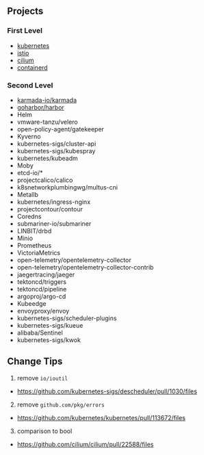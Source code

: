 ## Projects

### First Level
+ [kubernetes](https://github.com/kubernetes/kubernetes)
+ [istio](https://github.com/istio/istio)
+ [cilium](https://github.com/cilium/cilium)
+ [containerd](https://github.com/containerd/containerd)

### Second Level
+ [karmada-io/karmada](https://github.com/karmada-io/karmada)
+ [goharbor/harbor](https://github.com/goharbor/harbor)
+ Helm
+ vmware-tanzu/velero
+ open-policy-agent/gatekeeper
+ Kyverno
+ kubernetes-sigs/cluster-api
+ kubernetes-sigs/kubespray
+ kubernetes/kubeadm
+ Moby
+ etcd-io/*
+ projectcalico/calico
+ k8snetworkplumbingwg/multus-cni
+ Metallb
+ kubernetes/ingress-nginx
+ projectcontour/contour
+ Coredns
+ submariner-io/submariner
+ LINBIT/drbd
+ Minio
+ Prometheus
+ VictoriaMetrics
+ open-telemetry/opentelemetry-collector
+ open-telemetry/opentelemetry-collector-contrib
+ jaegertracing/jaeger
+ tektoncd/triggers
+ tektoncd/pipeline
+ argoproj/argo-cd
+ Kubeedge
+ envoyproxy/envoy
+ kubernetes-sigs/scheduler-plugins
+ kubernetes-sigs/kueue
+ alibaba/Sentinel
+ kubernetes-sigs/kwok

## Change Tips

1. remove `io/ioutil`
  + https://github.com/kubernetes-sigs/descheduler/pull/1030/files

2. remove `github.com/pkg/errors`
  + https://github.com/kubernetes/kubernetes/pull/113672/files
 
3. comparison to bool
  + https://github.com/cilium/cilium/pull/22588/files
